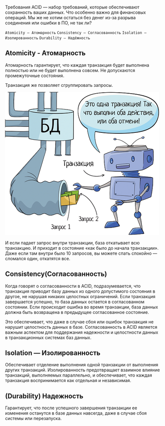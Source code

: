 Требования ACID — набор требований, которые обеспечивают сохранность ваших данных. Что особенно важно для финансовых операций. Мы же не хотим остаться без денег из-за разрыва соединения или ошибки в ПО, не так ли?

`Atomicity — Атомарность`
`Consistency — Согласованность`
`Isolation — Изолированность`
`Durability — Надёжность`

## Atomicity - Атомарность

Атомарность гарантирует, что каждая транзакция будет выполнена полностью или не будет выполнена совсем. Не допускаются промежуточные состояния.

Транзакция же позволяет сгруппировать запросы.

![Alt text](image.png)

И если падает запрос внутри транзакции, база откатывает всю транзакцию. И приходит в состояние «как было до начала транзакции». Даже если там внутри было 10 запросов, вы можете спать спокойно — сломался один, откатятся все.

## Consistency(Согласованность)
Когда говорят о согласованности в ACID, подразумевается, что транзакция приводит базу данных из одного допустимого состояния в другое, не нарушая никаких целостных ограничений. Если транзакция завершается успешно, то база данных остается в согласованном состоянии. Если происходит ошибка во время транзакции, база данных должна быть возвращена в предыдущее согласованное состояние.

Это обеспечивает, что даже в случае сбоя или ошибок транзакция не нарушит целостность данных в базе. Согласованность в ACID является важным аспектом для поддержания надежности и целостности данных в транзакционных системах баз данных.

## Isolation — Изолированность

Обеспечивает отделение выполнения одной транзакции от выполнения других транзакций. Изолированность предотвращает взаимное влияние транзакций, выполняемых параллельно, и обеспечивает, что каждая транзакция воспринимается как отдельная и независимая.

## (Durability) Надежность
Гарантирует, что после успешного завершения транзакции ее изменения останутся в базе данных навсегда, даже в случае сбоя системы или перезапуска.



